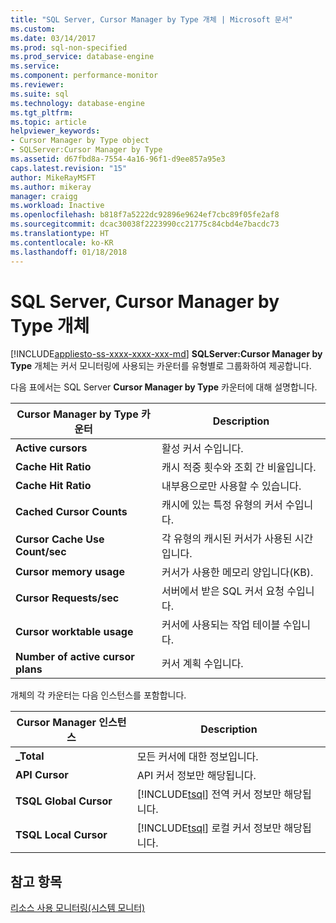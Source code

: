 ```yaml
---
title: "SQL Server, Cursor Manager by Type 개체 | Microsoft 문서"
ms.custom: 
ms.date: 03/14/2017
ms.prod: sql-non-specified
ms.prod_service: database-engine
ms.service: 
ms.component: performance-monitor
ms.reviewer: 
ms.suite: sql
ms.technology: database-engine
ms.tgt_pltfrm: 
ms.topic: article
helpviewer_keywords:
- Cursor Manager by Type object
- SQLServer:Cursor Manager by Type
ms.assetid: d67fbd8a-7554-4a16-96f1-d9ee857a95e3
caps.latest.revision: "15"
author: MikeRayMSFT
ms.author: mikeray
manager: craigg
ms.workload: Inactive
ms.openlocfilehash: b818f7a5222dc92896e9624ef7cbc89f05fe2af8
ms.sourcegitcommit: dcac30038f2223990cc21775c84cbd4e7bacdc73
ms.translationtype: HT
ms.contentlocale: ko-KR
ms.lasthandoff: 01/18/2018
---
```

# <a name="sql-server-cursor-manager-by-type-object"></a>SQL Server, Cursor Manager by Type 개체
[!INCLUDE[appliesto-ss-xxxx-xxxx-xxx-md](../../includes/appliesto-ss-xxxx-xxxx-xxx-md.md)] **SQLServer:Cursor Manager by Type** 개체는 커서 모니터링에 사용되는 카운터를 유형별로 그룹화하여 제공합니다.  
  
 다음 표에서는 SQL Server **Cursor Manager by Type** 카운터에 대해 설명합니다.  
  
|Cursor Manager by Type 카운터|Description|  
|-------------------------------------|-----------------|  
|**Active cursors**|활성 커서 수입니다.|  
|**Cache Hit Ratio**|캐시 적중 횟수와 조회 간 비율입니다.|  
|**Cache Hit Ratio**|내부용으로만 사용할 수 있습니다.| 
|**Cached Cursor Counts**|캐시에 있는 특정 유형의 커서 수입니다.|  
|**Cursor Cache Use Count/sec**|각 유형의 캐시된 커서가 사용된 시간입니다.|  
|**Cursor memory usage**|커서가 사용한 메모리 양입니다(KB).|  
|**Cursor Requests/sec**|서버에서 받은 SQL 커서 요청 수입니다.|  
|**Cursor worktable usage**|커서에 사용되는 작업 테이블 수입니다.|  
|**Number of active cursor plans**|커서 계획 수입니다.|  
  
 개체의 각 카운터는 다음 인스턴스를 포함합니다.  
  
|Cursor Manager 인스턴스|Description|  
|-----------------------------|-----------------|  
|**_Total**|모든 커서에 대한 정보입니다.|  
|**API Cursor**|API 커서 정보만 해당됩니다.|  
|**TSQL Global Cursor**|[!INCLUDE[tsql](../../includes/tsql-md.md)] 전역 커서 정보만 해당됩니다.|  
|**TSQL Local Cursor**|[!INCLUDE[tsql](../../includes/tsql-md.md)] 로컬 커서 정보만 해당됩니다.|  
  
## <a name="see-also"></a>참고 항목  
 [리소스 사용 모니터링&#40;시스템 모니터&#41;](../../relational-databases/performance-monitor/monitor-resource-usage-system-monitor.md)  
  
  
